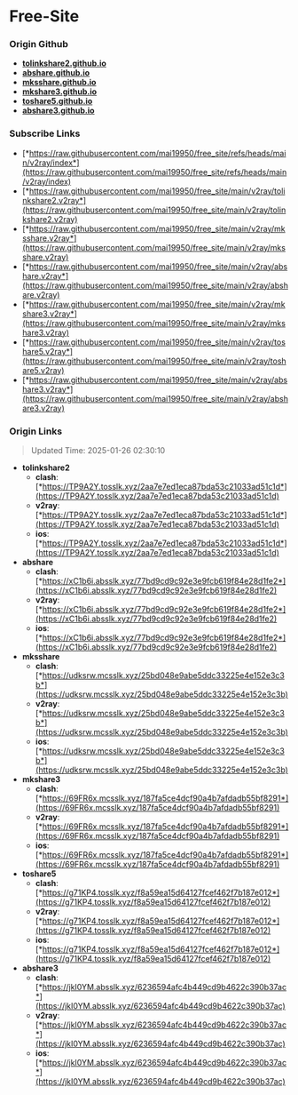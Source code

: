 # Free-Site

### Origin Github

- [**tolinkshare2.github.io**](https://github.com/tolinkshare2/tolinkshare2.github.io)
- [**abshare.github.io**](https://github.com/abshare/abshare.github.io)
- [**mksshare.github.io**](https://github.com/mksshare/mksshare.github.io)
- [**mkshare3.github.io**](https://github.com/mkshare3/mkshare3.github.io)
- [**toshare5.github.io**](https://github.com/toshare5/toshare5.github.io)
- [**abshare3.github.io**](https://github.com/abshare3/abshare3.github.io)

### Subscribe Links

- [*https://raw.githubusercontent.com/mai19950/free_site/refs/heads/main/v2ray/index*](https://raw.githubusercontent.com/mai19950/free_site/refs/heads/main/v2ray/index)
- [*https://raw.githubusercontent.com/mai19950/free_site/main/v2ray/tolinkshare2.v2ray*](https://raw.githubusercontent.com/mai19950/free_site/main/v2ray/tolinkshare2.v2ray)
- [*https://raw.githubusercontent.com/mai19950/free_site/main/v2ray/mksshare.v2ray*](https://raw.githubusercontent.com/mai19950/free_site/main/v2ray/mksshare.v2ray)
- [*https://raw.githubusercontent.com/mai19950/free_site/main/v2ray/abshare.v2ray*](https://raw.githubusercontent.com/mai19950/free_site/main/v2ray/abshare.v2ray)
- [*https://raw.githubusercontent.com/mai19950/free_site/main/v2ray/mkshare3.v2ray*](https://raw.githubusercontent.com/mai19950/free_site/main/v2ray/mkshare3.v2ray)
- [*https://raw.githubusercontent.com/mai19950/free_site/main/v2ray/toshare5.v2ray*](https://raw.githubusercontent.com/mai19950/free_site/main/v2ray/toshare5.v2ray)
- [*https://raw.githubusercontent.com/mai19950/free_site/main/v2ray/abshare3.v2ray*](https://raw.githubusercontent.com/mai19950/free_site/main/v2ray/abshare3.v2ray)

### Origin Links

> Updated Time: 2025-01-26 02:30:10

- **tolinkshare2**
  - **clash**: [*https://TP9A2Y.tosslk.xyz/2aa7e7ed1eca87bda53c21033ad51c1d*](https://TP9A2Y.tosslk.xyz/2aa7e7ed1eca87bda53c21033ad51c1d)
  - **v2ray**: [*https://TP9A2Y.tosslk.xyz/2aa7e7ed1eca87bda53c21033ad51c1d*](https://TP9A2Y.tosslk.xyz/2aa7e7ed1eca87bda53c21033ad51c1d)
  - **ios**: [*https://TP9A2Y.tosslk.xyz/2aa7e7ed1eca87bda53c21033ad51c1d*](https://TP9A2Y.tosslk.xyz/2aa7e7ed1eca87bda53c21033ad51c1d)
- **abshare**
  - **clash**: [*https://xC1b6i.absslk.xyz/77bd9cd9c92e3e9fcb619f84e28d1fe2*](https://xC1b6i.absslk.xyz/77bd9cd9c92e3e9fcb619f84e28d1fe2)
  - **v2ray**: [*https://xC1b6i.absslk.xyz/77bd9cd9c92e3e9fcb619f84e28d1fe2*](https://xC1b6i.absslk.xyz/77bd9cd9c92e3e9fcb619f84e28d1fe2)
  - **ios**: [*https://xC1b6i.absslk.xyz/77bd9cd9c92e3e9fcb619f84e28d1fe2*](https://xC1b6i.absslk.xyz/77bd9cd9c92e3e9fcb619f84e28d1fe2)
- **mksshare**
  - **clash**: [*https://udksrw.mcsslk.xyz/25bd048e9abe5ddc33225e4e152e3c3b*](https://udksrw.mcsslk.xyz/25bd048e9abe5ddc33225e4e152e3c3b)
  - **v2ray**: [*https://udksrw.mcsslk.xyz/25bd048e9abe5ddc33225e4e152e3c3b*](https://udksrw.mcsslk.xyz/25bd048e9abe5ddc33225e4e152e3c3b)
  - **ios**: [*https://udksrw.mcsslk.xyz/25bd048e9abe5ddc33225e4e152e3c3b*](https://udksrw.mcsslk.xyz/25bd048e9abe5ddc33225e4e152e3c3b)
- **mkshare3**
  - **clash**: [*https://69FR6x.mcsslk.xyz/187fa5ce4dcf90a4b7afdadb55bf8291*](https://69FR6x.mcsslk.xyz/187fa5ce4dcf90a4b7afdadb55bf8291)
  - **v2ray**: [*https://69FR6x.mcsslk.xyz/187fa5ce4dcf90a4b7afdadb55bf8291*](https://69FR6x.mcsslk.xyz/187fa5ce4dcf90a4b7afdadb55bf8291)
  - **ios**: [*https://69FR6x.mcsslk.xyz/187fa5ce4dcf90a4b7afdadb55bf8291*](https://69FR6x.mcsslk.xyz/187fa5ce4dcf90a4b7afdadb55bf8291)
- **toshare5**
  - **clash**: [*https://g71KP4.tosslk.xyz/f8a59ea15d64127fcef462f7b187e012*](https://g71KP4.tosslk.xyz/f8a59ea15d64127fcef462f7b187e012)
  - **v2ray**: [*https://g71KP4.tosslk.xyz/f8a59ea15d64127fcef462f7b187e012*](https://g71KP4.tosslk.xyz/f8a59ea15d64127fcef462f7b187e012)
  - **ios**: [*https://g71KP4.tosslk.xyz/f8a59ea15d64127fcef462f7b187e012*](https://g71KP4.tosslk.xyz/f8a59ea15d64127fcef462f7b187e012)
- **abshare3**
  - **clash**: [*https://jkI0YM.absslk.xyz/6236594afc4b449cd9b4622c390b37ac*](https://jkI0YM.absslk.xyz/6236594afc4b449cd9b4622c390b37ac)
  - **v2ray**: [*https://jkI0YM.absslk.xyz/6236594afc4b449cd9b4622c390b37ac*](https://jkI0YM.absslk.xyz/6236594afc4b449cd9b4622c390b37ac)
  - **ios**: [*https://jkI0YM.absslk.xyz/6236594afc4b449cd9b4622c390b37ac*](https://jkI0YM.absslk.xyz/6236594afc4b449cd9b4622c390b37ac)
